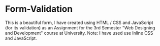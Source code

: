 # Form-Validation
This is a beautiful form, I have created using HTML / CSS and JavaScript (for its validation) as an Assignment for the 3rd Semester "Web Designing and Development" course at University.
Note: I have used use Inline CSS and JavaScript.
